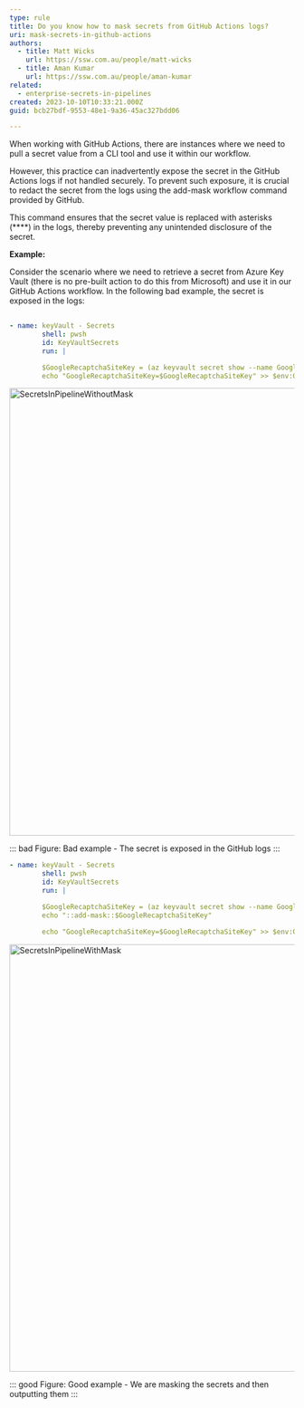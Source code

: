 ```yaml
---
type: rule
title: Do you know how to mask secrets from GitHub Actions logs?
uri: mask-secrets-in-github-actions
authors:
  - title: Matt Wicks
    url: https://ssw.com.au/people/matt-wicks
  - title: Aman Kumar
    url: https://ssw.com.au/people/aman-kumar
related:
  - enterprise-secrets-in-pipelines
created: 2023-10-10T10:33:21.000Z
guid: bcb27bdf-9553-48e1-9a36-45ac327bdd06

---
```


When working with GitHub Actions, there are instances where we need to pull a secret value from a CLI tool and use it within our workflow. 

However, this practice can inadvertently expose the secret in the GitHub Actions logs if not handled securely. To prevent such exposure, it is crucial to redact the secret from the logs using the add-mask workflow command provided by GitHub.

This command ensures that the secret value is replaced with asterisks (****) in the logs, thereby preventing any unintended disclosure of the secret.

<!--endintro-->

**Example:**

Consider the scenario where we need to retrieve a secret from Azure Key Vault (there is no pre-built action to do this from Microsoft) and use it in our GitHub Actions workflow. In the following bad example, the secret is exposed in the logs:


``` yaml
      
- name: keyVault - Secrets
        shell: pwsh
        id: KeyVaultSecrets
        run: |

        $GoogleRecaptchaSiteKey = (az keyvault secret show --name Google-Recaptcha-Site-KEY --vault-name ${{ env.KEY_VAULT}} --query value -o tsv)
        echo "GoogleRecaptchaSiteKey=$GoogleRecaptchaSiteKey" >> $env:GITHUB_OUTPUT

```

<img width="791" alt="SecretsInPipelineWithoutMask" src="https://github.com/SSWConsulting/SSW.Rules.Content/assets/71385247/04f31744-08e4-4661-bb50-47e23e28a8dd">

::: bad 
Figure: Bad example - The secret is exposed in the GitHub logs
:::


``` yaml      
- name: keyVault - Secrets
        shell: pwsh
        id: KeyVaultSecrets
        run: |

        $GoogleRecaptchaSiteKey = (az keyvault secret show --name Google-Recaptcha-Site-KEY --vault-name ${{ env.KEY_VAULT}} --query value -o tsv)
        echo "::add-mask::$GoogleRecaptchaSiteKey"

        echo "GoogleRecaptchaSiteKey=$GoogleRecaptchaSiteKey" >> $env:GITHUB_OUTPUT

```
<img width="755" alt="SecretsInPipelineWithMask" src="https://github.com/SSWConsulting/SSW.Rules.Content/assets/71385247/23e5b399-d48c-4190-b1af-2060c16a9a11">

::: good 
Figure: Good example - We are masking the secrets and then outputting them
:::
